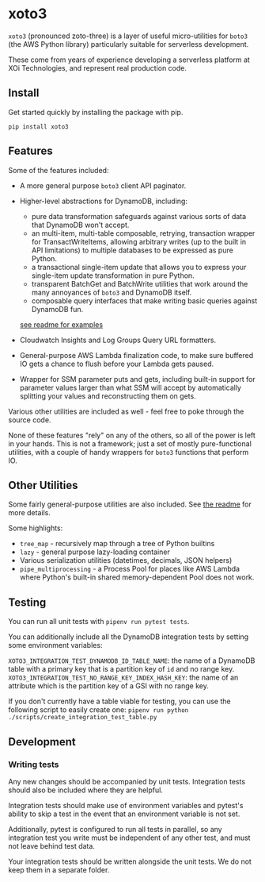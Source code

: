 # xoto3

`xoto3` (pronounced zoto-three) is a layer of useful micro-utilities
for `boto3` (the AWS Python library) particularly suitable for
serverless development.

These come from years of experience developing a serverless platform
at XOi Technologies, and represent real production code.

## Install
Get started quickly by installing the package with pip.

```
pip install xoto3
```

## Features

Some of the features included:

- A more general purpose `boto3` client API paginator.

- Higher-level abstractions for DynamoDB, including:

  - pure data transformation safeguards against various sorts of data
    that DynamoDB won't accept.
  - an multi-item, multi-table composable, retrying, transaction
    wrapper for TransactWriteItems, allowing arbitrary writes (up to
    the built in API limitations) to multiple databases to be
    expressed as pure Python.
  - a transactional single-item update that allows you to express your
    single-item update transformation in pure Python.
  - transparent BatchGet and BatchWrite utilities that work around the
    many annoyances of `boto3` and DynamoDB itself.
  - composable query interfaces that make writing basic queries against DynamoDB fun.

  [see readme for examples](xoto3/dynamodb/README.md)

- Cloudwatch Insights and Log Groups Query URL formatters.

- General-purpose AWS Lambda finalization code, to make sure buffered
  IO gets a chance to flush before your Lambda gets paused.

- Wrapper for SSM parameter puts and gets, including built-in support
  for parameter values larger than what SSM will accept by
  automatically splitting your values and reconstructing them on gets.

Various other utilities are included as well - feel free to poke through the source code.

None of these features "rely" on any of the others, so all of the
power is left in your hands. This is not a framework; just a set of
mostly pure-functional utilities, with a couple of handy wrappers for
`boto3` functions that perform IO.

## Other Utilities

Some fairly general-purpose utilities are also included. See [the readme](xoto3/utils/README.md) for more details.

Some highlights:

- `tree_map` - recursively map through a tree of Python builtins
- `lazy` - general purpose lazy-loading container
- Various serialization utilities (datetimes, decimals, JSON helpers)
- `pipe_multiprocessing` - a Process Pool for places like AWS Lambda
  where Python's built-in shared memory-dependent Pool does not work.

## Testing

You can run all unit tests with `pipenv run pytest tests`.

You can additionally include all the DynamoDB integration tests by
setting some environment variables:

`XOTO3_INTEGRATION_TEST_DYNAMODB_ID_TABLE_NAME`: the name of a
DynamoDB table with a primary key that is a partition key of `id`
and no range key.
`XOTO3_INTEGRATION_TEST_NO_RANGE_KEY_INDEX_HASH_KEY`: the name of an
attribute which is the partition key of a GSI with no range key.

If you don't currently have a table viable for testing, you can use the following script to easily create one:
`pipenv run python ./scripts/create_integration_test_table.py`

## Development

### Writing tests

Any new changes should be accompanied by unit tests. Integration tests
should also be included where they are helpful.

Integration tests should make use of environment variables and pytest's
ability to skip a test in the event that an environment variable is not set.

Additionally, pytest is configured to run all tests in parallel, so any
integration test you write must be independent of any other test, and must not
leave behind test data.

Your integration tests should be written alongside the unit tests. We do not keep
them in a separate folder.
